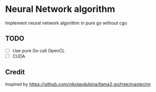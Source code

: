 # Neural Network algorithm

Implement neural network algorithm in pure go without cgo

## TODO
- [ ] Use pure Go call OpenCL
- [ ] CUDA

## Credit
Inspired by https://github.com/nikolaydubina/llama2.go/tree/master/nn


